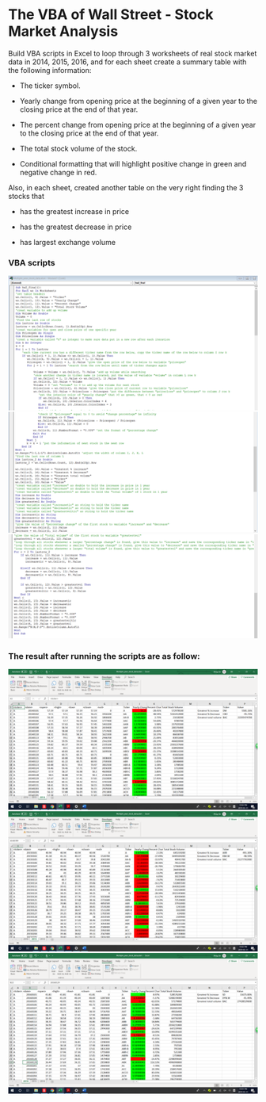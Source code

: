# The VBA of Wall Street - Stock Market Analysis
Build VBA scripts in Excel to loop through 3 worksheets of real stock market data in 2014, 2015, 2016, and for each sheet create a summary table with the following information:
  * The ticker symbol.

  * Yearly change from opening price at the beginning of a given year to the closing price at the end of that year.

  * The percent change from opening price at the beginning of a given year to the closing price at the end of that year.

  * The total stock volume of the stock.

  * Conditional formatting that will highlight positive change in green and negative change in red.
  
Also, in each sheet, created another table on the very right finding the 3 stocks that 

  * has the greatest increase in price 
  
  * has the greatest decrease in price 
  
  * has largest exchange volume 

### **VBA scripts**

![GitHub Logo](VBAscript-1.png)
![GitHub Logo](VBAscript-2.png)
![GitHub Logo](VBAscript-3.png)

### **The result after running the scripts are as follow:**

 ![GitHub Logo](2014.png)
 ![GitHub Logo](2015.png)
 ![GitHub Logo](2016.png)
